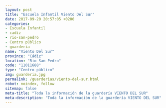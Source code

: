 ```yaml
---
layout: post
title: "Escuela Infantil Viento Del Sur"
date: 2017-09-20 20:57:05 +0200
categories:
- Escuela Infantil
- cadiz
- rio-san-pedro
- Centro público
- guarderia
name: "Viento Del Sur"
province: "Cádiz"
location: "Rio San Pedro"
code: "11011688"
type: "Centro público"
img: guarderia.jpg
permalink: /guarderias/viento-del-sur.html
robot: noindex, follow
sitemap: false
meta-title: "Toda la información de la guardería VIENTO DEL SUR"
meta-description: "Toda la información de la guardería VIENTO DEL SUR"
---
```

